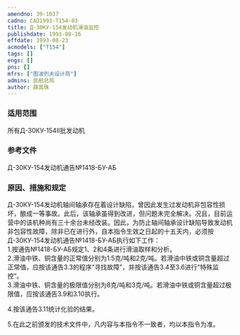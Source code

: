 ```yaml
---
amendno: 39-1037  
cadno: CAD1993-T154-03  
title: Д-30КУ-154发动机滑油监控  
publishdate: 1993-08-16  
effdate: 1993-08-23  
acmodels: ["T154"]  
tags: []  
engs: []  
pns: []  
mfrs: ["图波列夫设计局"]  
admins: 民航总局  
author: 薛其珠  
---
```

  
### 适用范围  
所有Д-30КУ-154Ⅱ批发动机  
  
<!--more-->  
### 参考文件  
  Д-30КУ-154发动机通告№1418-БУ-АБ  
  
### 原因、措施和规定  

  Д-30КУ-154发动机轴间轴承存在着设计缺陷，曾因此发生过发动机非包容性损坏，酿成一等事故。此后，该轴承虽得到改进，但问题未完全解决。况且，目前运营中的该机种尚有三十余台未经改装。因此，为防止轴间轴承设计缺陷导致发动机非包容性故障，除非已在进行外，自本指令生效之日起的十五天内，必须按Д-30КУ-154发动机通告№1418-БУ-АБ执行如下工作：  
  1.按通告№1418-БУ-АБ规定1、2和4条进行滑油取样和分析。  
  2.滑油中铁、铜含量的正常值分别为1.5克/吨和2克/吨。若滑油中铁或铜含量超过正常值，应按该通告3.3的程序“寻找故障”，并按该通告3.4至3.6进行“特殊监控”。  
  3.滑油中铁、铜含量的极限值分别为8克/吨和3克/吨。若滑油中铁或铜含量超过极限值，应按该通告3.9和3.10执行。  
  
  4.按该通告3.11统计化验的结果。  
  
  5.在此之前颁发的技术文件中，凡内容与本指令不一致者，均以本指令为准。  
